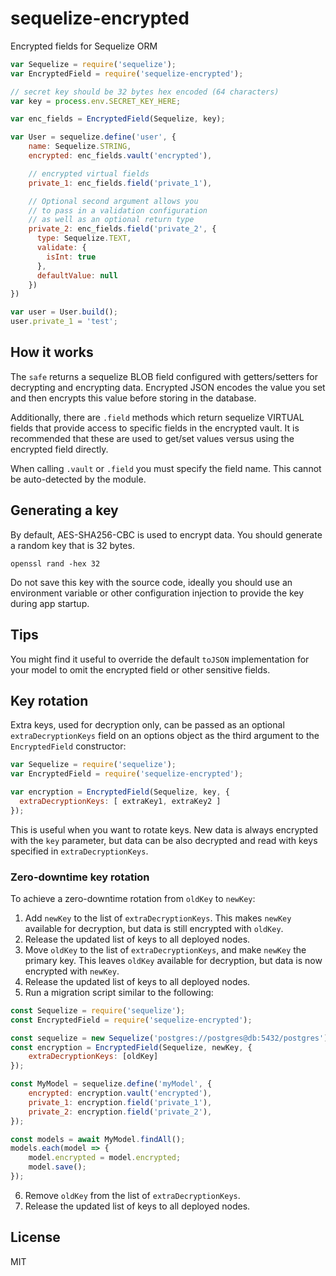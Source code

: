 # sequelize-encrypted

Encrypted fields for Sequelize ORM

```js
var Sequelize = require('sequelize');
var EncryptedField = require('sequelize-encrypted');

// secret key should be 32 bytes hex encoded (64 characters)
var key = process.env.SECRET_KEY_HERE;

var enc_fields = EncryptedField(Sequelize, key);

var User = sequelize.define('user', {
    name: Sequelize.STRING,
    encrypted: enc_fields.vault('encrypted'),

    // encrypted virtual fields
    private_1: enc_fields.field('private_1'),

    // Optional second argument allows you
    // to pass in a validation configuration
    // as well as an optional return type
    private_2: enc_fields.field('private_2', {
      type: Sequelize.TEXT,
      validate: {
        isInt: true  
      },
      defaultValue: null
    })
})

var user = User.build();
user.private_1 = 'test';
```

## How it works

The `safe` returns a sequelize BLOB field configured with getters/setters for decrypting and encrypting data. Encrypted JSON encodes the value you set and then encrypts this value before storing in the database.

Additionally, there are `.field` methods which return sequelize VIRTUAL fields that provide access to specific fields in the encrypted vault. It is recommended that these are used to get/set values versus using the encrypted field directly.

When calling `.vault` or `.field` you must specify the field name. This cannot be auto-detected by the module.

## Generating a key

By default, AES-SHA256-CBC is used to encrypt data. You should generate a random key that is 32 bytes.

```
openssl rand -hex 32
```

Do not save this key with the source code, ideally you should use an environment variable or other configuration injection to provide the key during app startup.

## Tips

You might find it useful to override the default `toJSON` implementation for your model to omit the encrypted field or other sensitive fields.

## Key rotation

Extra keys, used for decryption only, can be passed as an optional `extraDecryptionKeys` field on an options object as the third argument to the `EncryptedField` constructor:

```js
var Sequelize = require('sequelize');
var EncryptedField = require('sequelize-encrypted');

var encryption = EncryptedField(Sequelize, key, {
  extraDecryptionKeys: [ extraKey1, extraKey2 ]
});
```

This is useful when you want to rotate keys. New data is always encrypted with the `key` parameter, but data can be also decrypted and read with keys specified in `extraDecryptionKeys`.

### Zero-downtime key rotation

To achieve a zero-downtime rotation from `oldKey` to `newKey`:

1. Add `newKey` to the list of `extraDecryptionKeys`. This makes `newKey` available for decryption, but data is still encrypted with `oldKey`.
2. Release the updated list of keys to all deployed nodes.
3. Move `oldKey` to the list of `extraDecryptionKeys`, and make `newKey` the primary key. This leaves `oldKey` available for decryption, but data is now encrypted with `newKey`.
4. Release the updated list of keys to all deployed nodes.
5. Run a migration script similar to the following:
  ```js
  const Sequelize = require('sequelize');
  const EncryptedField = require('sequelize-encrypted');

  const sequelize = new Sequelize('postgres://postgres@db:5432/postgres');
  const encryption = EncryptedField(Sequelize, newKey, {
      extraDecryptionKeys: [oldKey]
  });

  const MyModel = sequelize.define('myModel', {
      encrypted: encryption.vault('encrypted'),
      private_1: encryption.field('private_1'),
      private_2: encryption.field('private_2'),
  });

  const models = await MyModel.findAll();
  models.each(model => {
      model.encrypted = model.encrypted;
      model.save();
  });
  ```
6. Remove `oldKey` from the list of `extraDecryptionKeys`.
7. Release the updated list of keys to all deployed nodes.

## License

MIT
